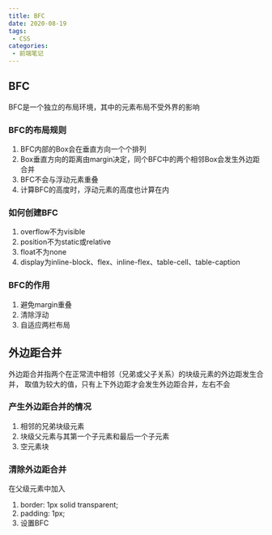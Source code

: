 ```yaml
---
title: BFC
date: 2020-08-19
tags:
 - CSS
categories:
 - 前端笔记
---
```

## BFC
BFC是一个独立的布局环境，其中的元素布局不受外界的影响

### BFC的布局规则
1. BFC内部的Box会在垂直方向一个个排列
2. Box垂直方向的距离由margin决定，同个BFC中的两个相邻Box会发生外边距合并
3. BFC不会与浮动元素重叠
4. 计算BFC的高度时，浮动元素的高度也计算在内

### 如何创建BFC
1. overflow不为visible
2. position不为static或relative
3. float不为none
4. display为inline-block、flex、inline-flex、table-cell、table-caption

### BFC的作用
1. 避免margin重叠
2. 清除浮动
3. 自适应两栏布局

## 外边距合并
外边距合并指两个在正常流中相邻（兄弟或父子关系）的块级元素的外边距发生合并，
取值为较大的值，只有上下外边距才会发生外边距合并，左右不会

### 产生外边距合并的情况
1. 相邻的兄弟块级元素
2. 块级父元素与其第一个子元素和最后一个子元素
3. 空元素块

### 清除外边距合并
在父级元素中加入
1. border: 1px solid transparent;
2. padding: 1px;
3. 设置BFC
